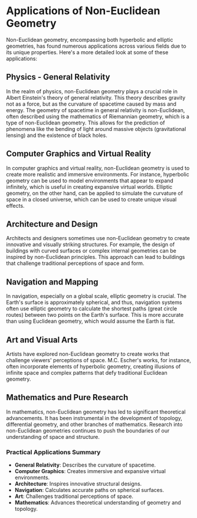# Applications of Non-Euclidean Geometry

Non-Euclidean geometry, encompassing both hyperbolic and elliptic geometries, has found numerous applications across various fields due to its unique properties. Here's a more detailed look at some of these applications:

## Physics - General Relativity
In the realm of physics, non-Euclidean geometry plays a crucial role in Albert Einstein's theory of general relativity. This theory describes gravity not as a force, but as the curvature of spacetime caused by mass and energy. The geometry of spacetime in general relativity is non-Euclidean, often described using the mathematics of Riemannian geometry, which is a type of non-Euclidean geometry. This allows for the prediction of phenomena like the bending of light around massive objects (gravitational lensing) and the existence of black holes.

## Computer Graphics and Virtual Reality
In computer graphics and virtual reality, non-Euclidean geometry is used to create more realistic and immersive environments. For instance, hyperbolic geometry can be used to model environments that appear to expand infinitely, which is useful in creating expansive virtual worlds. Elliptic geometry, on the other hand, can be applied to simulate the curvature of space in a closed universe, which can be used to create unique visual effects.

## Architecture and Design
Architects and designers sometimes use non-Euclidean geometry to create innovative and visually striking structures. For example, the design of buildings with curved surfaces or complex internal geometries can be inspired by non-Euclidean principles. This approach can lead to buildings that challenge traditional perceptions of space and form.

## Navigation and Mapping
In navigation, especially on a global scale, elliptic geometry is crucial. The Earth's surface is approximately spherical, and thus, navigation systems often use elliptic geometry to calculate the shortest paths (great circle routes) between two points on the Earth's surface. This is more accurate than using Euclidean geometry, which would assume the Earth is flat.

## Art and Visual Arts
Artists have explored non-Euclidean geometry to create works that challenge viewers' perceptions of space. M.C. Escher's works, for instance, often incorporate elements of hyperbolic geometry, creating illusions of infinite space and complex patterns that defy traditional Euclidean geometry.

## Mathematics and Pure Research
In mathematics, non-Euclidean geometry has led to significant theoretical advancements. It has been instrumental in the development of topology, differential geometry, and other branches of mathematics. Research into non-Euclidean geometries continues to push the boundaries of our understanding of space and structure.

### Practical Applications Summary
- **General Relativity**: Describes the curvature of spacetime.
- **Computer Graphics**: Creates immersive and expansive virtual environments.
- **Architecture**: Inspires innovative structural designs.
- **Navigation**: Calculates accurate paths on spherical surfaces.
- **Art**: Challenges traditional perceptions of space.
- **Mathematics**: Advances theoretical understanding of geometry and topology.

